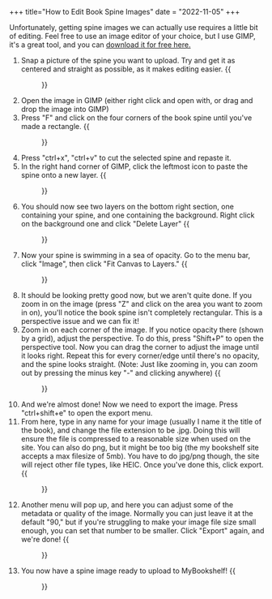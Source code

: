 +++
title="How to Edit Book Spine Images"
date = "2022-11-05"
+++

Unfortunately, getting spine images we can actually use requires a little bit of editing. Feel free to use an image editor of your choice, but I use GIMP, it's a great tool, and you can [download it for free here.](https://www.gimp.org/downloads/)

1. Snap a picture of the spine you want to upload. Try and get it as centered and straight as possible, as it makes editing easier.
{{<figure src="https://i.imgur.com/69C4ThD.jpg" class="center">}}
2. Open the image in GIMP (either right click and open with, or drag and drop the image into GIMP)
3. Press "F" and click on the four corners of the book spine until you've made a rectangle.
{{<figure src="https://i.imgur.com/HA4k1RN.gif" class="center">}}
4. Press "ctrl+x", "ctrl+v" to cut the selected spine and repaste it.
5. In the right hand corner of GIMP, click the leftmost icon to paste the spine onto a new layer.
{{<figure src="https://i.imgur.com/eZ9REcC.jpg" class="center">}}
6. You should now see two layers on the bottom right section, one containing your spine, and one containing the background. Right click on the background one and click "Delete Layer"
{{<figure src="https://i.imgur.com/bw4JnKq.png" class="center">}}
7. Now your spine is swimming in a sea of opacity. Go to the menu bar, click "Image", then click "Fit Canvas to Layers."
{{<figure src="https://i.imgur.com/CEMLAyz.png" class="center">}}
8. It should be looking pretty good now, but we aren't quite done. If you zoom in on the image (press "Z" and click on the area you want to zoom in on), you'll notice the book spine isn't completely rectangular. This is a perspective issue and we can fix it!
9. Zoom in on each corner of the image. If you notice opacity there (shown by a grid), adjust the perspective. To do this, press "Shift+P" to open the perspective tool. Now you can drag the corner to adjust the image until it looks right. Repeat this for every corner/edge until there's no opacity, and the spine looks straight. (Note: Just like zooming in, you can zoom out by pressing the minus key "-" and clicking anywhere)
{{<figure src="https://i.imgur.com/4JiTdde.gif" class="center">}}
10. And we're almost done! Now we need to export the image. Press "ctrl+shift+e" to open the export menu.
11. From here, type in any name for your image (usually I name it the title of the book), and change the file extension to be .jpg. Doing this will ensure the file is compressed to a reasonable size when used on the site. You can also do png, but it might be too big (the my bookshelf site accepts a max filesize of 5mb). You have to do jpg/png though, the site will reject other file types, like HEIC. Once you've done this, click export.
{{<figure src="https://i.imgur.com/OGnZuON.png" class="center">}}
12. Another menu will pop up, and here you can adjust some of the metadata or quality of the image. Normally you can just leave it at the default "90," but if you're struggling to make your image file size small enough, you can set that number to be smaller. Click "Export" again, and we're done!
{{<figure src="https://i.imgur.com/QxnPF1q.png" class="center">}}
13. You now have a spine image ready to upload to MyBookshelf!
{{<figure src="https://i.imgur.com/ngys0Ib.jpg" class="center">}}